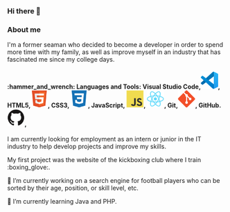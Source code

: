 ### Hi there 👋
<h3>About me</h3>

<p>
I'm a former seaman who decided to become a developer in order to spend more time with my family, as well as improve myself in an industry that has fascinated me since my college days.
</p>
<h4>
:hammer_and_wrench: Languages and Tools: 
  Visual Studio Code,<img src="https://raw.githubusercontent.com/devicons/devicon/1119b9f84c0290e0f0b38982099a2bd027a48bf1/icons/vscode/vscode-original.svg" width="40" height="40" >,
  HTML5,<img src="https://raw.githubusercontent.com/devicons/devicon/1119b9f84c0290e0f0b38982099a2bd027a48bf1/icons/html5/html5-original.svg" width="40" height="40" >,
  CSS3, <img src="https://raw.githubusercontent.com/devicons/devicon/1119b9f84c0290e0f0b38982099a2bd027a48bf1/icons/css3/css3-plain.svg" width="40" height="40" >,
  JavaScript, <img src="https://raw.githubusercontent.com/devicons/devicon/1119b9f84c0290e0f0b38982099a2bd027a48bf1/icons/javascript/javascript-original.svg" width="40" height="40" >,
  <img src="https://raw.githubusercontent.com/devicons/devicon/1119b9f84c0290e0f0b38982099a2bd027a48bf1/icons/react/react-original.svg" width="40" height="40" >,
  Git,<img src="https://raw.githubusercontent.com/devicons/devicon/1119b9f84c0290e0f0b38982099a2bd027a48bf1/icons/git/git-original.svg" width="40" height="40" >,
  GitHub.<img src="https://raw.githubusercontent.com/devicons/devicon/1119b9f84c0290e0f0b38982099a2bd027a48bf1/icons/github/github-original.svg" width="40" height="40" >, 
</h4>
<p>
I am currently looking for employment as an intern or junior in the IT industry to help develop projects and improve my skills.
</p>
<p>
My first project was the website of the kickboxing club where I train :boxing_glove:. 
</p>
<p>
🔭 I’m currently working on a search engine for football players who can be sorted by their age, position, or skill level, etc.
</p>
<p>
🌱 I’m currently learning Java and PHP.
</p>


<!--
**smaru90/smaru90** is a ✨ _special_ ✨ repository because its `README.md` (this file) appears on your GitHub profile.

Here are some ideas to get you started:

- 🔭 I’m currently working on ...
- 🌱 I’m currently learning ...
- 👯 I’m looking to collaborate on ...
- 🤔 I’m looking for help with ...
- 💬 Ask me about ...
- 📫 How to reach me: ...
- 😄 Pronouns: ...
- ⚡ Fun fact: ...
-->
